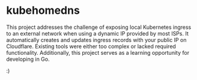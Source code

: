 # kubehomedns

This project addresses the challenge of exposing local Kubernetes ingress to an external network when using a dynamic IP provided by most ISPs. It automatically creates and updates ingress records with your public IP on Cloudflare. Existing tools were either too complex or lacked required functionality. Additionally, this project serves as a learning opportunity for developing in Go.

:)

